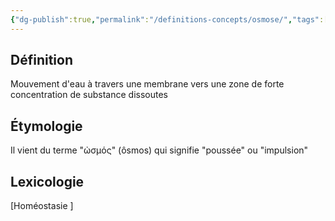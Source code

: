 ```yaml
---
{"dg-publish":true,"permalink":"/definitions-concepts/osmose/","tags":["definition"],"noteIcon":""}
---
```



## Définition
Mouvement d'eau à travers une membrane vers une zone de forte concentration de substance dissoutes
## Étymologie 
Il vient du terme "ὠσμός" (ôsmos) qui signifie "poussée" ou "impulsion"
## Lexicologie 
[Homéostasie ]